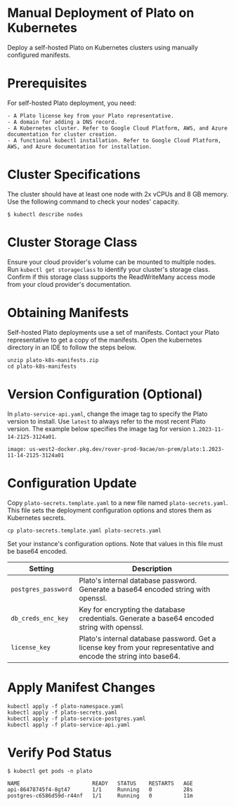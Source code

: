 # Manual Deployment of Plato on Kubernetes

Deploy a self-hosted Plato on Kubernetes clusters using manually configured manifests.

# Prerequisites

For self-hosted Plato deployment, you need:

    - A Plato license key from your Plato representative.
    - A domain for adding a DNS record.
    - A Kubernetes cluster. Refer to Google Cloud Platform, AWS, and Azure documentation for cluster creation.
    - A functional kubectl installation. Refer to Google Cloud Platform, AWS, and Azure documentation for installation.

# Cluster Specifications

The cluster should have at least one node with 2x vCPUs and 8 GB memory. Use the following command to check your nodes' capacity.

```
$ kubectl describe nodes
```

# Cluster Storage Class

Ensure your cloud provider's volume can be mounted to multiple nodes.
Run `kubectl get storageclass` to identify your cluster's storage class.
Confirm if this storage class supports the ReadWriteMany access mode from your cloud provider's documentation.

# Obtaining Manifests

Self-hosted Plato deployments use a set of manifests.
Contact your Plato representative to get a copy of the manifests.
Open the kubernetes directory in an IDE to follow the steps below.

```
unzip plato-k8s-manifests.zip
cd plato-k8s-manifests
```

# Version Configuration (Optional)

In `plato-service-api.yaml`, change the image tag to specify the Plato version to install.
Use `latest` to always refer to the most recent Plato version.
The example below specifies the image tag for version `1.2023-11-14-2125-3124a01`.

```
image: us-west2-docker.pkg.dev/rover-prod-9acae/on-prem/plato:1.2023-11-14-2125-3124a01
```

# Configuration Update

Copy `plato-secrets.template.yaml` to a new file named `plato-secrets.yaml`.
This file sets the deployment configuration options and stores them as Kubernetes secrets.

```
cp plato-secrets.template.yaml plato-secrets.yaml
```

Set your instance's configuration options. Note that values in this file must be base64 encoded.

| Setting             | Description                                                                                                       |
| -------             | -----------                                                                                                       |
| `postgres_password` | Plato's internal database password. Generate a base64 encoded string with openssl.                                |
| `db_creds_enc_key`  | Key for encrypting the database credentials. Generate a base64 encoded string with openssl.                       |
| `license_key`       | Plato's internal database password. Get a license key from your representative and encode the string into base64. |

# Apply Manifest Changes

```
kubectl apply -f plato-namespace.yaml
kubectl apply -f plato-secrets.yaml
kubectl apply -f plato-service-postgres.yaml
kubectl apply -f plato-service-api.yaml
```

# Verify Pod Status

```
$ kubectl get pods -n plato

NAME                       READY   STATUS    RESTARTS   AGE
api-86478745f4-8gt47       1/1     Running   0          28s
postgres-c6586d59d-r44nf   1/1     Running   0          11m
```
